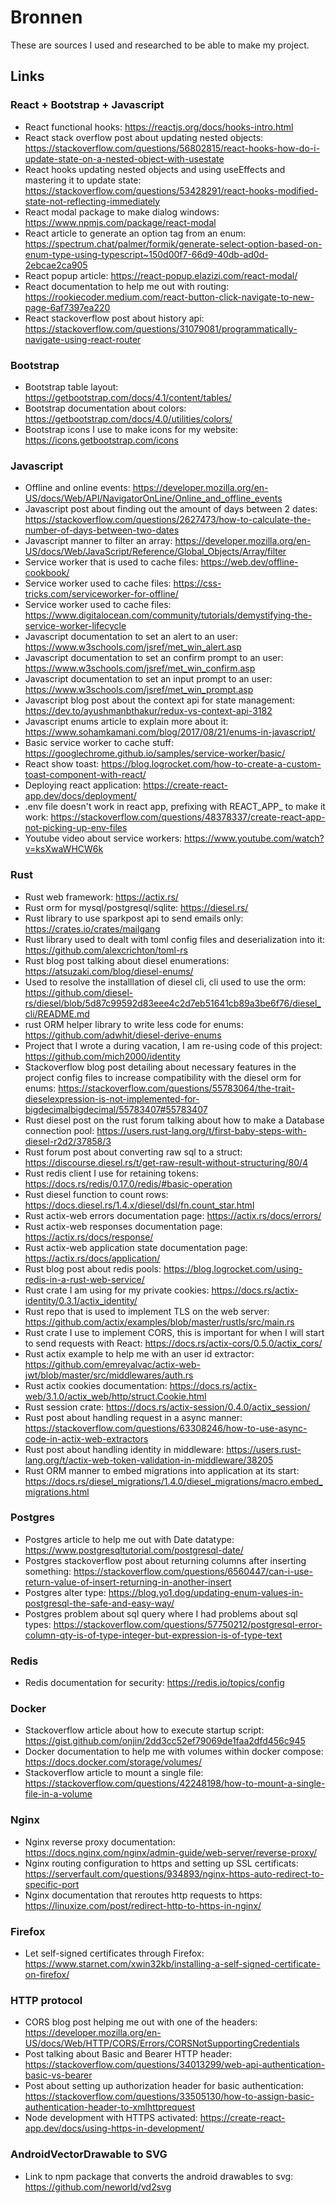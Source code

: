 # Bronnen

These are sources I used and researched to be able to make my project.

## Links

### React + Bootstrap + Javascript

* React functional hooks: https://reactjs.org/docs/hooks-intro.html
* React stack overflow post about updating nested objects: https://stackoverflow.com/questions/56802815/react-hooks-how-do-i-update-state-on-a-nested-object-with-usestate
* React hooks updating nested objects and using useEffects and mastering it to update state: https://stackoverflow.com/questions/53428291/react-hooks-modified-state-not-reflecting-immediately
* React modal package to make dialog windows: https://www.npmjs.com/package/react-modal
* React article to generate an option tag from an enum: https://spectrum.chat/palmer/formik/generate-select-option-based-on-enum-type-using-typescript~150d00f7-66d9-40db-ad0d-2ebcae2ca905
* React popup article: https://react-popup.elazizi.com/react-modal/
* React documentation to help me out with routing: https://rookiecoder.medium.com/react-button-click-navigate-to-new-page-6af7397ea220
* React stackoverflow post about history api: https://stackoverflow.com/questions/31079081/programmatically-navigate-using-react-router

### Bootstrap

* Bootstrap table layout: https://getbootstrap.com/docs/4.1/content/tables/
* Bootstrap documentation about colors: https://getbootstrap.com/docs/4.0/utilities/colors/
* Bootstrap icons I use to make icons for my website: https://icons.getbootstrap.com/icons

### Javascript

* Offline and online events: https://developer.mozilla.org/en-US/docs/Web/API/NavigatorOnLine/Online_and_offline_events
* Javascript post about finding out the amount of days between 2 dates: https://stackoverflow.com/questions/2627473/how-to-calculate-the-number-of-days-between-two-dates
* Javascript manner to filter an array: https://developer.mozilla.org/en-US/docs/Web/JavaScript/Reference/Global_Objects/Array/filter
* Service worker that is used to cache files: https://web.dev/offline-cookbook/
* Service worker used to cache files: https://css-tricks.com/serviceworker-for-offline/
* Service worker used to cache files: https://www.digitalocean.com/community/tutorials/demystifying-the-service-worker-lifecycle
* Javascript documentation to set an alert to an user: https://www.w3schools.com/jsref/met_win_alert.asp
* Javascript documentation to set an confirm prompt to an user: https://www.w3schools.com/jsref/met_win_confirm.asp
* Javascript documentation to set an input prompt to an user: https://www.w3schools.com/jsref/met_win_prompt.asp
* Javascript blog post about the context api for state management: https://dev.to/ayushmanbthakur/redux-vs-context-api-3182
* Javascript enums article to explain more about it: https://www.sohamkamani.com/blog/2017/08/21/enums-in-javascript/
* Basic service worker to cache stuff: https://googlechrome.github.io/samples/service-worker/basic/
* React show toast: https://blog.logrocket.com/how-to-create-a-custom-toast-component-with-react/
* Deploying react application: https://create-react-app.dev/docs/deployment/
* .env file doesn't work in react app, prefixing with REACT_APP_ to make it work: https://stackoverflow.com/questions/48378337/create-react-app-not-picking-up-env-files
* Youtube video about service workers: https://www.youtube.com/watch?v=ksXwaWHCW6k

### Rust

* Rust web framework: https://actix.rs/
* Rust orm for mysql/postgresql/sqlite: https://diesel.rs/
* Rust library to use sparkpost api to send emails only: https://crates.io/crates/mailgang
* Rust library used to dealt with toml config files and deserialization into it: https://github.com/alexcrichton/toml-rs
* Rust blog post talking about diesel enumerations: https://atsuzaki.com/blog/diesel-enums/
* Used to resolve the installlation of diesel cli, cli used to use the orm: https://github.com/diesel-rs/diesel/blob/5d87c99592d83eee4c2d7eb51641cb89a3be6f76/diesel_cli/README.md
* rust ORM helper library to write less code for enums: https://github.com/adwhit/diesel-derive-enums
* Project that I wrote a during vacation, I am re-using code of this project: https://github.com/mich2000/identity
* Stackoverflow blog post detailing about necessary features in the project config files to increase compatibility with the diesel orm for enums: https://stackoverflow.com/questions/55783064/the-trait-dieselexpression-is-not-implemented-for-bigdecimalbigdecimal/55783407#55783407
* Rust diesel post on the rust forum talking about how to make a Database connection pool: https://users.rust-lang.org/t/first-baby-steps-with-diesel-r2d2/37858/3
* Rust forum post about converting raw sql to a struct: https://discourse.diesel.rs/t/get-raw-result-without-structuring/80/4
* Rust redis client I use for retaining tokens: https://docs.rs/redis/0.17.0/redis/#basic-operation
* Rust diesel function to count rows: https://docs.diesel.rs/1.4.x/diesel/dsl/fn.count_star.html
* Rust actix-web errors documentation page: https://actix.rs/docs/errors/
* Rust actix-web responses documentation page: https://actix.rs/docs/response/
* Rust actix-web application state documentation page: https://actix.rs/docs/application/
* Rust blog post about redis pools: https://blog.logrocket.com/using-redis-in-a-rust-web-service/
* Rust crate I am using for my private cookies: https://docs.rs/actix-identity/0.3.1/actix_identity/
* Rust repo that is used to implement TLS on the web server: https://github.com/actix/examples/blob/master/rustls/src/main.rs
* Rust crate I use to implement CORS, this is important for when I will start to send requests with React: https://docs.rs/actix-cors/0.5.0/actix_cors/
* Rust actix example to help me with an user id extractor: https://github.com/emreyalvac/actix-web-jwt/blob/master/src/middlewares/auth.rs
* Rust actix cookies documentation: https://docs.rs/actix-web/3.1.0/actix_web/http/struct.Cookie.html
* Rust session crate: https://docs.rs/actix-session/0.4.0/actix_session/
* Rust post about handling request in a async manner: https://stackoverflow.com/questions/63308246/how-to-use-async-code-in-actix-web-extractors
* Rust post about handling identity in middleware: https://users.rust-lang.org/t/actix-web-token-validation-in-middleware/38205
* Rust ORM manner to embed migrations into application at its start: https://docs.rs/diesel_migrations/1.4.0/diesel_migrations/macro.embed_migrations.html

### Postgres

* Postgres article to help me out with Date datatype: https://www.postgresqltutorial.com/postgresql-date/
* Postgres stackoverflow post about returning columns after inserting something: https://stackoverflow.com/questions/6560447/can-i-use-return-value-of-insert-returning-in-another-insert
* Postgres alter type: https://blog.yo1.dog/updating-enum-values-in-postgresql-the-safe-and-easy-way/
* Postgres problem about sql query where I had problems about sql types: https://stackoverflow.com/questions/57750212/postgresql-error-column-qty-is-of-type-integer-but-expression-is-of-type-text

### Redis

* Redis documentation for security: https://redis.io/topics/config

### Docker

* Stackoverflow article about how to execute startup script: https://gist.github.com/onjin/2dd3cc52ef79069de1faa2dfd456c945
* Docker documentation to help me with volumes within docker compose: https://docs.docker.com/storage/volumes/
* Stackoverflow article to mount a single file: https://stackoverflow.com/questions/42248198/how-to-mount-a-single-file-in-a-volume

### Nginx

* Nginx reverse proxy documentation: https://docs.nginx.com/nginx/admin-guide/web-server/reverse-proxy/
* Nginx routing configuration to https and setting up SSL certificats: https://serverfault.com/questions/934893/nginx-https-auto-redirect-to-specific-port
* Nginx documentation that reroutes http requests to https: https://linuxize.com/post/redirect-http-to-https-in-nginx/

### Firefox

* Let self-signed certificates through Firefox: https://www.starnet.com/xwin32kb/installing-a-self-signed-certificate-on-firefox/

### HTTP protocol

* CORS blog post helping me out with one of the headers: https://developer.mozilla.org/en-US/docs/Web/HTTP/CORS/Errors/CORSNotSupportingCredentials
* Post talking about Basic and Bearer HTTP header: https://stackoverflow.com/questions/34013299/web-api-authentication-basic-vs-bearer
* Post about setting up authorization header for basic authentication: https://stackoverflow.com/questions/33505130/how-to-assign-basic-authentication-header-to-xmlhttprequest
* Node development with HTTPS activated: https://create-react-app.dev/docs/using-https-in-development/

### AndroidVectorDrawable to SVG

* Link to npm package that converts the android drawables to svg: https://github.com/neworld/vd2svg